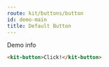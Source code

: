 ```yaml
---
route: kit/buttons/button
id: demo-main
title: Default Button
---
```


Demo info

```html
<kit-button>Click!</kit-button>
```
